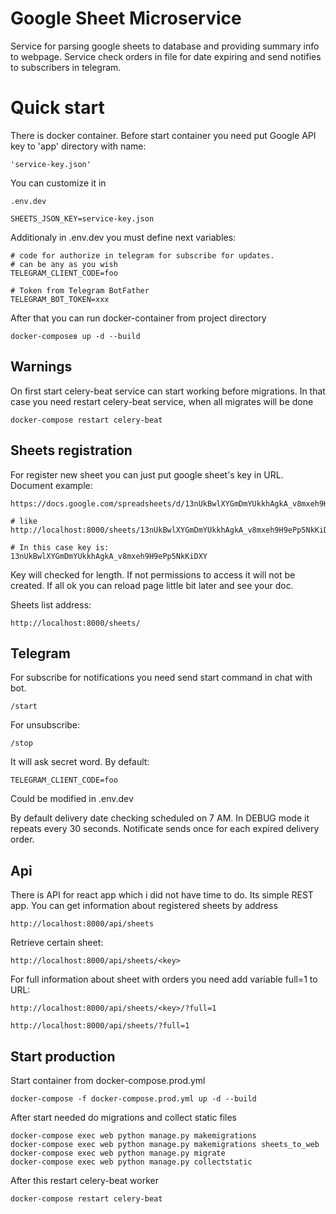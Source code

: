 # Google Sheet Microservice

Service for parsing google sheets to database and providing summary info to webpage.
Service check orders in file for date expiring and send notifies to subscribers in telegram. 

# Quick start

There is docker container. Before start container you need put Google API key to 'app' 
directory with name:
```
'service-key.json'
```
You can customize it in 
```
.env.dev

SHEETS_JSON_KEY=service-key.json
```
Additionaly in .env.dev you must define next variables:
```
# code for authorize in telegram for subscribe for updates.
# can be any as you wish
TELEGRAM_CLIENT_CODE=foo

# Token from Telegram BotFather
TELEGRAM_BOT_TOKEN=xxx
```
After that you can run docker-container from project directory
```
docker-composeв up -d --build
```

## Warnings
On first start celery-beat service can start working before migrations.
In that case you need restart celery-beat service, when all migrates will be done
```
docker-compose restart celery-beat
```

## Sheets registration
For register new sheet you can just put google sheet's key in URL.
Document example:
```
https://docs.google.com/spreadsheets/d/13nUkBwlXYGmDmYUkkhAgkA_v8mxeh9H9ePp5NkKiDXY

# like 
http://localhost:8000/sheets/13nUkBwlXYGmDmYUkkhAgkA_v8mxeh9H9ePp5NkKiDXY/

# In this case key is:
13nUkBwlXYGmDmYUkkhAgkA_v8mxeh9H9ePp5NkKiDXY

```
Key will checked for length. If not permissions to access it will not be created. 
If all ok you can reload page little bit later and see your doc.

Sheets list address:
```
http://localhost:8000/sheets/
```
## Telegram
For subscribe for notifications you need send start command in chat with bot.
```
/start
```
For unsubscribe:
```
/stop
```
It will ask secret word. By default:
```
TELEGRAM_CLIENT_CODE=foo
```
Could be modified in .env.dev

By default delivery date checking scheduled on 7 AM. In DEBUG mode it repeats every 30 seconds.
Notificate sends once for each expired delivery order.

## Api 
There is API for react app which i did not have time to do.
Its simple REST app. 
You can get information about registered sheets by address
```
http://localhost:8000/api/sheets
```
Retrieve certain sheet:
```
http://localhost:8000/api/sheets/<key>
```
For full information about sheet with orders you need add variable full=1 to URL:
```
http://localhost:8000/api/sheets/<key>/?full=1

http://localhost:8000/api/sheets/?full=1
```

## Start production
Start container from docker-compose.prod.yml
```
docker-compose -f docker-compose.prod.yml up -d --build
```
After start needed do migrations and collect static files
```
docker-compose exec web python manage.py makemigrations
docker-compose exec web python manage.py makemigrations sheets_to_web
docker-compose exec web python manage.py migrate
docker-compose exec web python manage.py collectstatic
```
After this restart celery-beat worker
```
docker-compose restart celery-beat
```
